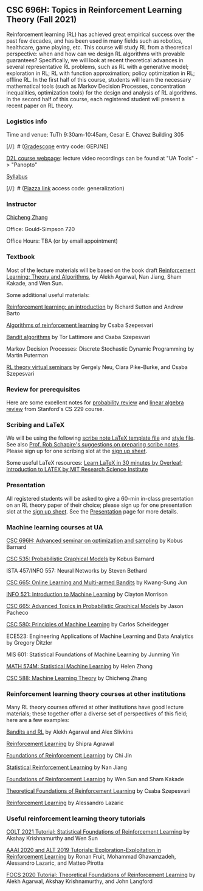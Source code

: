 ## CSC 696H: Topics in Reinforcement Learning Theory (Fall 2021)

Reinforcement learning (RL) has achieved great empirical success over the past few decades, and has been used in many fields such as robotics, healthcare, game playing, etc. This course will study RL from a theoretical perspective: when and how can we design RL algorithms with provable guarantees? Specifically, we will look at recent theoretical advances in several representative RL problems, such as RL with a generative model; exploration in RL; RL with function approximation; policy optimization in RL; offline RL. In the first half of this course, students will learn the necessary mathematical tools (such as Markov Decision Processes, concentration inequalities, optimization tools) for the design and analysis of RL algorithms. In the second half of this course, each registered student will present a recent paper on RL theory. 

### Logistics info

Time and venue: TuTh 9:30am-10:45am, Cesar E. Chavez Building 305

[//]: # ([Gradescope](https://www.gradescope.com/courses/60240) entry code: GEPJNE)

[D2L course webpage](https://d2l.arizona.edu/d2l/home/1077605): lecture video recordings can be found at "UA Tools" -> "Panopto"

[Syllabus](syllabus.pdf)

[//]: # ([Piazza link](https://piazza.com/arizona/spring2021/csc588) access code: generalization)



### Instructor

[Chicheng Zhang](https://zcc1307.github.io/)

Office: Gould-Simpson 720

Office Hours: TBA (or by email appointment)

### Textbook

Most of the lecture materials will be based on the book draft [Reinforcement Learning: Theory and Algorithms](https://rltheorybook.github.io/rltheorybook_AJKS.pdf), by Alekh Agarwal, Nan Jiang, Sham Kakade, and Wen Sun. 

Some additional useful materials:

[Reinforcement learning: an introduction](https://www.andrew.cmu.edu/course/10-703/textbook/BartoSutton.pdf) by Richard Sutton and Andrew Barto

[Algorithms of reinforcement learning](https://sites.ualberta.ca/~szepesva/rlbook.html) by Csaba Szepesvari 

[Bandit algorithms](https://tor-lattimore.com/downloads/book/book.pdf) by Tor Lattimore and Csaba Szepesvari

Markov Decision Processes: Discrete Stochastic Dynamic Programming by Martin Puterman 

[RL theory virtual seminars](https://sites.google.com/view/rltheoryseminars/home) by Gergely Neu, Ciara Pike-Burke, and Csaba Szepesvari

### Review for prerequisites

Here are some excellent notes for [probability review](http://cs229.stanford.edu/section/cs229-prob.pdf) and [linear algebra review](http://cs229.stanford.edu/section/cs229-linalg.pdf) from Stanford's CS 229 course.

### Scribing and LaTeX
We will be using the following [scribe note LaTeX template file](notes/scribe_template.tex) and [style file](notes/definitions.sty). See also [Prof. Rob Schapire's suggestions on preparing scribe notes](https://www.cs.princeton.edu/courses/archive/spring19/cos511/scribeinfo.html). Please sign up for one scribing slot at the [sign up sheet](https://docs.google.com/spreadsheets/d/1rcYglBVxMDPwRKHS-H9AvYpfEZawrQYynfsuJp0Nv0U/edit?usp=sharing).

Some useful LaTeX resources: [Learn LaTeX in 30 minutes by Overleaf](https://www.overleaf.com/learn/latex/Learn_LaTeX_in_30_minutes#Adding_math_to_LaTeX); [Introduction to LATEX by MIT Research Science Institute](http://web.mit.edu/rsi/www/pdfs/new-latex.pdf)


### Presentation 
All registered students will be asked to give a 60-min in-class presentation on an RL theory paper of their choice; please sign up for one presentation slot at the [sign up sheet](https://docs.google.com/spreadsheets/d/1rcYglBVxMDPwRKHS-H9AvYpfEZawrQYynfsuJp0Nv0U/edit?usp=sharing). See the [Presentation](presentation.html) page for more details. 

### Machine learning courses at UA
[CSC 696H: Advanced seminar on optimization and sampling](http://kobus.ca/teaching/cs696H/fall20/index.html) by Kobus Barnard

[CSC 535: Probabilistic Graphical Models](http://kobus.ca/teaching/cs535/spring18/index.html) by Kobus Barnard

ISTA 457/INFO 557: Neural Networks by Steven Bethard

[CSC 665: Online Learning and Multi-armed Bandits](https://kwangsungjun.github.io/teach/20.1.csc665/index.html) by Kwang-Sung Jun

[INFO 521: Introduction to Machine Learning](http://w3.sista.arizona.edu/~clayton/courses/ml/index.html) by Clayton Morrison

[CSC 665: Advanced Topics in Probabilistic Graphical Models](https://www2.cs.arizona.edu/~pachecoj/courses/csc665-1/index.html) by Jason Pacheco

[CSC 580: Principles of Machine Learning](https://cscheid.net/courses/spr19/csc665/) by Carlos Scheidegger

ECE523: Engineering Applications of Machine Learning and Data Analytics by Gregory Ditzler

MIS 601: Statistical Foundations of Machine Learning by Junming Yin

[MATH 574M: Statistical Machine Learning](http://math.arizona.edu/~hzhang/math574m.html) by Helen Zhang

[CSC 588: Machine Learning Theory](https://zcc1307.github.io/courses/csc588sp21/index.html) by Chicheng Zhang

### Reinforcement learning theory courses at other institutions

Many RL theory courses offered at other institutions have good lecture materials; these together offer a diverse set of perspectives of this field; here are a few examples:

[Bandits and RL](http://alekhagarwal.net/bandits_and_rl/) by Alekh Agarwal and Alex Slivkins

[Reinforcement Learning](https://ieor8100.github.io/rl/) by Shipra Agrawal

[Foundations of Reinforcement Learning](https://sites.google.com/view/cjin/ele524) by Chi Jin

[Statistical Reinforcement Learning](https://nanjiang.cs.illinois.edu/cs598/) by Nan Jiang

[Foundations of Reinforcement Learning](https://wensun.github.io/CS6789.html) by Wen Sun and Sham Kakade

[Theoretical Foundations of Reinforcement Learning](https://rltheory.github.io/pages/lectures/) by Csaba Szepesvari

[Reinforcement Learning](http://chercheurs.lille.inria.fr/~lazaric/Webpage/MVA-RL_Course16.html) by Alessandro Lazaric

### Useful reinforcement learning theory tutorials

[COLT 2021 Tutorial: Statistical Foundations of Reinforcement Learning](https://rltheorybook.github.io/colt21tutorial) by Akshay Krishnamurthy and Wen Sun

[AAAI 2020 and ALT 2019 Tutorials: Exploration-Exploitation in Reinforcement Learning](https://rlgammazero.github.io/) by Ronan Fruit, Mohammad Ghavamzadeh, Alessandro Lazaric, and Matteo Pirotta

[FOCS 2020 Tutorial: Theoretical Foundations of Reinforcement Learning](https://hunch.net/~tforl/) by Alekh Agarwal, Akshay Krishnamurthy, and John Langford